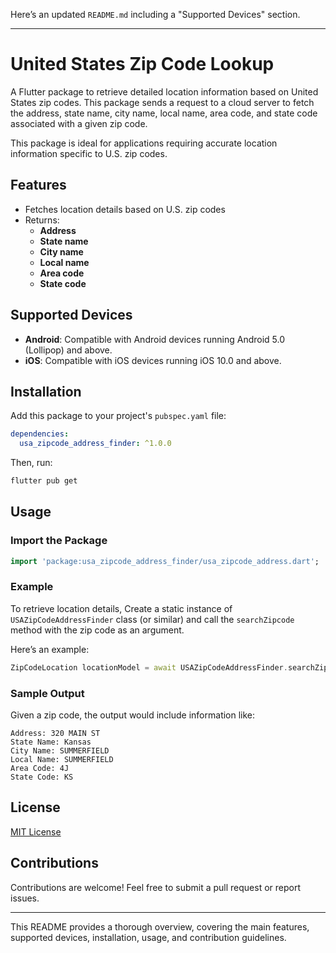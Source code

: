 Here’s an updated `README.md` including a "Supported Devices" section.

---

# United States Zip Code Lookup

A Flutter package to retrieve detailed location information based on United States zip codes. This package sends a request to a cloud server to fetch the address, state name, city name, local name, area code, and state code associated with a given zip code.

This package is ideal for applications requiring accurate location information specific to U.S. zip codes.

## Features

- Fetches location details based on U.S. zip codes
- Returns:
  - **Address**
  - **State name**
  - **City name**
  - **Local name**
  - **Area code**
  - **State code**

## Supported Devices

- **Android**: Compatible with Android devices running Android 5.0 (Lollipop) and above.
- **iOS**: Compatible with iOS devices running iOS 10.0 and above.

## Installation

Add this package to your project's `pubspec.yaml` file:

```yaml
dependencies:
  usa_zipcode_address_finder: ^1.0.0
```

Then, run:

```sh
flutter pub get
```

## Usage

### Import the Package

```dart
import 'package:usa_zipcode_address_finder/usa_zipcode_address.dart';
```

### Example

To retrieve location details, Create a static instance of  `USAZipCodeAddressFinder` class (or similar) and call the `searchZipcode` method with the zip code as an argument. 

Here’s an example:

```dart
ZipCodeLocation locationModel = await USAZipCodeAddressFinder.searchZipcode(randomZipCode);
```

### Sample Output

Given a zip code, the output would include information like:

```plaintext
Address: 320 MAIN ST
State Name: Kansas
City Name: SUMMERFIELD
Local Name: SUMMERFIELD
Area Code: 4J
State Code: KS
```


## License

[MIT License](LICENSE)

## Contributions

Contributions are welcome! Feel free to submit a pull request or report issues.

--- 

This README provides a thorough overview, covering the main features, supported devices, installation, usage, and contribution guidelines.
